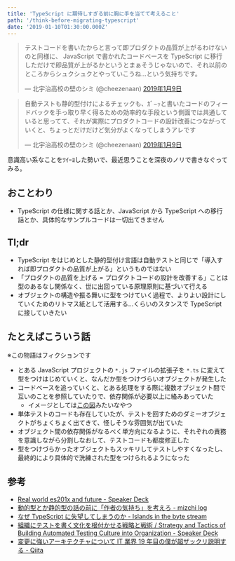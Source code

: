 ```yaml
---
title: 'TypeScript に期待しすぎる前に胸に手を当てて考えること'
path: '/think-before-migrating-typescript'
date: '2019-01-10T01:30:00.000Z'
---
```


<blockquote class="twitter-tweet" data-lang="ja"><p lang="ja" dir="ltr">テストコードを書いたからと言って即プロダクトの品質が上がるわけないのと同様に、 JavaScript で書かれたコードベースを TypeScript に移行しただけで即品質が上がるかというとまぁそうじゃないので、それ以前のところからシュクシュクとやっていこうね…という気持ちです。</p>&mdash; 北宇治高校の壁のシミ (@cheezenaan) <a href="https://twitter.com/cheezenaan/status/1083001561435930624?ref_src=twsrc%5Etfw">2019年1月9日</a></blockquote>

<blockquote class="twitter-tweet" data-lang="ja"><p lang="ja" dir="ltr">自動テストも静的型付けによるチェックも、ｶﾞ−ｯと書いたコードのフィードバックを手っ取り早く得るための効率的な手段という側面では共通していると思ってて、それが実際にプロダクトコードの設計改善につながっていくと、ちょっとだけだけど気分がよくなってしまうアレです</p>&mdash; 北宇治高校の壁のシミ (@cheezenaan) <a href="https://twitter.com/cheezenaan/status/1083004335338868737?ref_src=twsrc%5Etfw">2019年1月9日</a></blockquote>

意識高い系なことをﾂｲｰﾖした勢いで、最近思うことを深夜のノリで書きなぐってみる。

## おことわり

- TypeScript の仕様に関する話とか、JavaScript から TypeScript への移行話とか、具体的なサンプルコードは一切出てきません

## Tl;dr

- TypeScript をはじめとした静的型付け言語は自動テストと同じで「導入すれば即プロダクトの品質が上がる」というものではない
- 「プロダクトの品質を上げる = プロダクトコードの設計を改善する」ことは型のあるなし関係なく、世に出回っている原理原則に基づいて行える
- オブジェクトの構造や振る舞いに型をつけていく過程で、よりよい設計にしていくためのリトマス紙として活用する…くらいのスタンスで TypeScript に接していきたい

## たとえばこういう話

※この物語はフィクションです

- とある JavaScript プロジェクトの `*.js` ファイルの拡張子を `*.ts` に変えて型をつけはじめていくと、なんだか型をつけづらいオブジェクトが発生した
- コードベースを追っていくと、とある処理をする際に複数オブジェクト間で互いのことを参照していたりで、依存関係が必要以上に絡みあっていた
  - イメージとしては[この図](https://speakerdeck.com/joker1007/number-ginzarb?slide=14)みたいなやつ
- 単体テストのコードも存在していたが、テストを回すためのダミーオブジェクトがちょくちょく出てきて、怪しそうな雰囲気が出ていた
- オブジェクト間の依存関係がなるべく単方向になるように、それぞれの責務を意識しながら分割しなおして、テストコードも都度修正した
- 型をつけづらかったオブジェクトもスッキリしてテストしやすくなったし、最終的により具体的で洗練された型をつけられるようになった

## 参考

- [Real world es201x and future - Speaker Deck](https://speakerdeck.com/mizchi/real-world-es201x-and-future)
- [動的型とか静的型の話の前に「作者の気持ち」を考えろ - mizchi log](http://d.hatena.ne.jp/mizchi/20130303/1362286050)
- [なぜ TypeScript に失望してしまうのか - Islands in the byte stream](https://gfx.hatenablog.com/entry/2019/01/05/092311)
- [組織にテストを書く文化を根付かせる戦略と戦術 / Strategy and Tactics of Building Automated Testing Culture into Organization - Speaker Deck](https://speakerdeck.com/twada/strategy-and-tactics-of-building-automated-testing-culture-into-organization?slide=36)
- [変更に強いアーキテクチャについて IT 業界 19 年目の僕が超ザックリ説明する - Qiita](https://qiita.com/lobin-z0x50/items/39131a4f47ed7c5df443)
